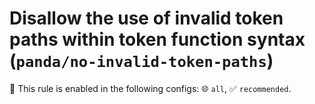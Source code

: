 # Disallow the use of invalid token paths within token function syntax (`panda/no-invalid-token-paths`)

💼 This rule is enabled in the following configs: 🌐 `all`, ✅ `recommended`.

<!-- end auto-generated rule header -->
